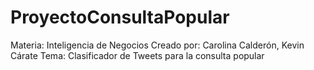 # ProyectoConsultaPopular
Materia: Inteligencia de Negocios
Creado por: Carolina Calderón, Kevin Cárate
Tema: Clasificador de Tweets para la consulta popular
